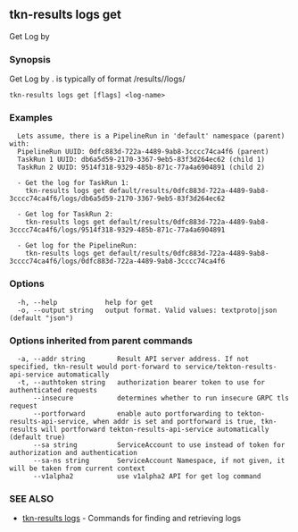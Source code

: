 ## tkn-results logs get

Get Log by <log-name>

### Synopsis

Get Log by <log-name>. <log-name> is typically of format <namespace>/results/<parent-run-uuid>/logs/<child-run-uuid>

```
tkn-results logs get [flags] <log-name>
```

### Examples

```
  Lets assume, there is a PipelineRun in 'default' namespace (parent) with:
  PipelineRun UUID: 0dfc883d-722a-4489-9ab8-3cccc74ca4f6 (parent)
  TaskRun 1 UUID: db6a5d59-2170-3367-9eb5-83f3d264ec62 (child 1)
  TaskRun 2 UUID: 9514f318-9329-485b-871c-77a4a6904891 (child 2)

  - Get the log for TaskRun 1:
    tkn-results logs get default/results/0dfc883d-722a-4489-9ab8-3cccc74ca4f6/logs/db6a5d59-2170-3367-9eb5-83f3d264ec62
  
  - Get log for TaskRun 2:
    tkn-results logs get default/results/0dfc883d-722a-4489-9ab8-3cccc74ca4f6/logs/9514f318-9329-485b-871c-77a4a6904891
  
  - Get log for the PipelineRun:
    tkn-results logs get default/results/0dfc883d-722a-4489-9ab8-3cccc74ca4f6/logs/0dfc883d-722a-4489-9ab8-3cccc74ca4f6
```

### Options

```
  -h, --help            help for get
  -o, --output string   output format. Valid values: textproto|json (default "json")
```

### Options inherited from parent commands

```
  -a, --addr string        Result API server address. If not specified, tkn-result would port-forward to service/tekton-results-api-service automatically
  -t, --authtoken string   authorization bearer token to use for authenticated requests
      --insecure           determines whether to run insecure GRPC tls request
      --portforward        enable auto portforwarding to tekton-results-api-service, when addr is set and portforward is true, tkn-results will portforward tekton-results-api-service automatically (default true)
      --sa string          ServiceAccount to use instead of token for authorization and authentication
      --sa-ns string       ServiceAccount Namespace, if not given, it will be taken from current context
      --v1alpha2           use v1alpha2 API for get log command
```

### SEE ALSO

* [tkn-results logs](tkn-results_logs.md)	 - Commands for finding and retrieving logs

